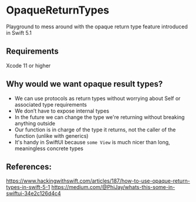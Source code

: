 
# OpaqueReturnTypes

Playground to mess around with the opaque return type feature introduced in Swift 5.1

## Requirements
Xcode 11 or higher

## Why would we want opaque result types?
* We can use protocols as return types without worrying about Self or associated type requirements
* We don’t have to expose internal types
* In the future we can change the type we're returning without breaking anything outside
* Our function is in charge of the type it returns, not the caller of the function (unlike with generics)
* It's handy in SwiftUI because ```some View``` is much nicer than long, meaningless concrete types

## References:
https://www.hackingwithswift.com/articles/187/how-to-use-opaque-return-types-in-swift-5-1
https://medium.com/@PhiJay/whats-this-some-in-swiftui-34e2c126d4c4